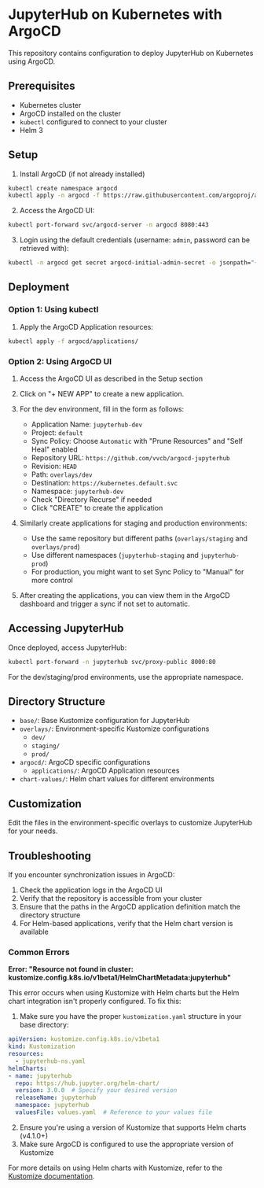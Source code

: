 # JupyterHub on Kubernetes with ArgoCD

This repository contains configuration to deploy JupyterHub on Kubernetes using ArgoCD.

## Prerequisites

- Kubernetes cluster
- ArgoCD installed on the cluster
- `kubectl` configured to connect to your cluster
- Helm 3

## Setup

1. Install ArgoCD (if not already installed)

```bash
kubectl create namespace argocd
kubectl apply -n argocd -f https://raw.githubusercontent.com/argoproj/argo-cd/stable/manifests/install.yaml
```

2. Access the ArgoCD UI:

```bash
kubectl port-forward svc/argocd-server -n argocd 8080:443
```

3. Login using the default credentials (username: `admin`, password can be retrieved with):

```bash
kubectl -n argocd get secret argocd-initial-admin-secret -o jsonpath="{.data.password}" | base64 -d
```

## Deployment

### Option 1: Using kubectl

1. Apply the ArgoCD Application resources:

```bash
kubectl apply -f argocd/applications/
```

### Option 2: Using ArgoCD UI

1. Access the ArgoCD UI as described in the Setup section

2. Click on "+ NEW APP" to create a new application.

3. For the dev environment, fill in the form as follows:
   - Application Name: `jupyterhub-dev`
   - Project: `default`
   - Sync Policy: Choose `Automatic` with "Prune Resources" and "Self Heal" enabled
   - Repository URL: `https://github.com/vvcb/argocd-jupyterhub`
   - Revision: `HEAD`
   - Path: `overlays/dev`
   - Destination: `https://kubernetes.default.svc`
   - Namespace: `jupyterhub-dev`
   - Check "Directory Recurse" if needed
   - Click "CREATE" to create the application

4. Similarly create applications for staging and production environments:
   - Use the same repository but different paths (`overlays/staging` and `overlays/prod`)
   - Use different namespaces (`jupyterhub-staging` and `jupyterhub-prod`)
   - For production, you might want to set Sync Policy to "Manual" for more control

5. After creating the applications, you can view them in the ArgoCD dashboard and trigger a sync if not set to automatic.

## Accessing JupyterHub

Once deployed, access JupyterHub:

```bash
kubectl port-forward -n jupyterhub svc/proxy-public 8000:80
```

For the dev/staging/prod environments, use the appropriate namespace.

## Directory Structure

- `base/`: Base Kustomize configuration for JupyterHub
- `overlays/`: Environment-specific Kustomize configurations
  - `dev/`
  - `staging/`
  - `prod/`
- `argocd/`: ArgoCD specific configurations
  - `applications/`: ArgoCD Application resources
- `chart-values/`: Helm chart values for different environments

## Customization

Edit the files in the environment-specific overlays to customize JupyterHub for your needs.

## Troubleshooting

If you encounter synchronization issues in ArgoCD:

1. Check the application logs in the ArgoCD UI
2. Verify that the repository is accessible from your cluster
3. Ensure that the paths in the ArgoCD application definition match the directory structure
4. For Helm-based applications, verify that the Helm chart version is available

### Common Errors

**Error: "Resource not found in cluster: kustomize.config.k8s.io/v1beta1/HelmChartMetadata:jupyterhub"**

This error occurs when using Kustomize with Helm charts but the Helm chart integration isn't properly configured. To fix this:

1. Make sure you have the proper `kustomization.yaml` structure in your base directory:

```yaml
apiVersion: kustomize.config.k8s.io/v1beta1
kind: Kustomization
resources:
  - jupyterhub-ns.yaml
helmCharts:
- name: jupyterhub
  repo: https://hub.jupyter.org/helm-chart/
  version: 3.0.0  # Specify your desired version
  releaseName: jupyterhub
  namespace: jupyterhub
  valuesFile: values.yaml  # Reference to your values file
```

2. Ensure you're using a version of Kustomize that supports Helm charts (v4.1.0+)
3. Make sure ArgoCD is configured to use the appropriate version of Kustomize

For more details on using Helm charts with Kustomize, refer to the [Kustomize documentation](https://kubectl.docs.kubernetes.io/references/kustomize/kustomization/helmcharts/).